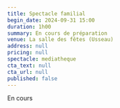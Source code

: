 ```yaml
---
title: Spectacle familial
begin_date: 2024-09-31 15:00
duration: 1h00
summary: En cours de préparation
venue: La salle des fêtes (Usseau)
address: null
pricing: null
spectacle: mediatheque
cta_text: null
cta_url: null
published: false
---
```


En cours